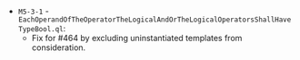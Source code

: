 - `M5-3-1` - `EachOperandOfTheOperatorTheLogicalAndOrTheLogicalOperatorsShallHaveTypeBool.ql`:
  - Fix for #464 by excluding uninstantiated templates from consideration.